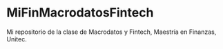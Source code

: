 # MiFinMacrodatosFintech
Mi repositorio de la clase de Macrodatos y Fintech, Maestría en Finanzas, Unitec.
